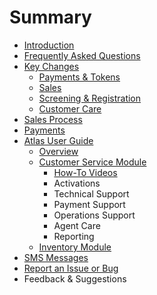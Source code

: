 # Summary

* [Introduction](README.md)
* [Frequently Asked Questions](frequently-asked-questions.md)
* [Key Changes](keychanges/README.md)
  * [Payments & Tokens](keychanges/payments-and-tokens.md)
  * [Sales](keychanges/sales.md)
  * [Screening & Registration](keychanges/gitbook.md)
  * [Customer Care](keychanges/writing.md)
* [Sales Process](testpage.md)
* [Payments](PAYMENTS.md)
* [Atlas User Guide](atlas-user-guide/README.md)
  * [Overview](atlas-user-guide/overview.md)
  * [Customer Service Module](atlas-user-guide/customer-service-module.md)
    * [How-To Videos](atlas-user-guide/how-to-videos.md)
    * Activations
    * Technical Support
    * Payment Support
    * Operations Support
    * Agent Care
    * Reporting
  * [Inventory Module](atlas-user-guide/inventory-module.md)
* [SMS Messages](sms-messages.md)
* [Report an Issue or Bug](atlas-issue-reporting.md)
* Feedback & Suggestions


